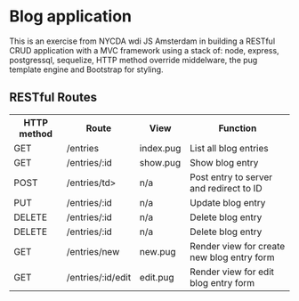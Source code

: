 <h1>Blog application</h1>
<p>
This is an exercise from NYCDA wdi JS Amsterdam in building a RESTful CRUD application with a MVC framework using a stack of: node, express, postgressql, sequelize, HTTP method override middelware, the pug template engine and Bootstrap for styling.
</p>
<p>
<h2>RESTful Routes</h2>
<table>
  <tr>
    <th>HTTP method</th>
    <th>Route</th>
    <th>View</th>
    <th>Function</th>
  </tr>
  <tr>
    <td>GET</td>
    <td>/entries</td>
    <td>index.pug</td>
    <td>List all blog entries</td>
  </tr>
  <tr>
    <td>GET</td>
    <td>/entries/:id</td>
    <td>show.pug</td>
    <td>Show blog entry</td>
  </tr>
  <tr>
    <td>POST</td>
    <td>/entries/td>
    <td>n/a</td>
    <td>Post entry to server and redirect to ID</td>
  </tr>
  <tr>
    <td>PUT</td>
    <td>/entries/:id </td>
    <td>n/a</td>
    <td>Update blog entry</td>
  </tr>
  <tr>
    <td>DELETE</td>
    <td>/entries/:id </td>
    <td>n/a</td>
    <td>Delete blog entry</td>
  </tr>
  <tr>
    <td>DELETE</td>
    <td>/entries/:id </td>
    <td>n/a</td>
    <td>Delete blog entry</td>
  </tr>
  <tr>
    <td>GET</td>
    <td>/entries/new </td>
    <td>new.pug</td>
    <td>Render view for create new blog entry form</td>
  </tr>
  <tr>
    <td>GET</td>
    <td>/entries/:id/edit</td>
    <td>edit.pug</td>
    <td>Render view for edit blog entry form</td>
  </tr>
</table>
</p>
